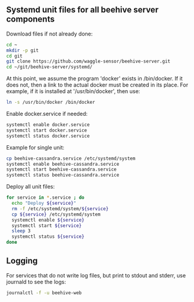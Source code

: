 
## Systemd unit files for all beehive server components 

Download files if not already done:
```bash
cd ~
mkdir -p git
cd git
git clone https://github.com/waggle-sensor/beehive-server.git
cd ~/git/beehive-server/systemd/
```

At this point, we assume the program 'docker' exists in /bin/docker.  If it does not, then a link to the actual docker must be created in its place.  For example, if it is installed at '/usr/bin/docker', then use:
```bash
ln -s /usr/bin/docker /bin/docker
```

Enable docker.service if needed:
```bash
systemctl enable docker.service
systemctl start docker.service
systemctl status docker.service
```


Example for single unit:
```bash
cp beehive-cassandra.service /etc/systemd/system
systemctl enable beehive-cassandra.service
systemctl start beehive-cassandra.service
systemctl status beehive-cassandra.service
```

Deploy all unit files:
```bash
for service in *.service ; do
  echo "Deploy ${service}"
  rm -f /etc/systemd/system/${service}
  cp ${service} /etc/systemd/system
  systemctl enable ${service}
  systemctl start ${service}
  sleep 3
  systemctl status ${service}
done
```

## Logging

For services that do not write log files, but print to stdout and stderr, use journald to see the logs:

```bash
journalctl -f -u beehive-web
```
